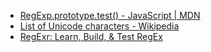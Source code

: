 - [RegExp.prototype.test() - JavaScript | MDN](https://developer.mozilla.org/en-US/docs/Web/JavaScript/Reference/Global_Objects/RegExp/test)
- [List of Unicode characters - Wikipedia](https://en.wikipedia.org/wiki/List_of_Unicode_characters)
- [RegExr: Learn, Build, & Test RegEx](https://regexr.com/)
